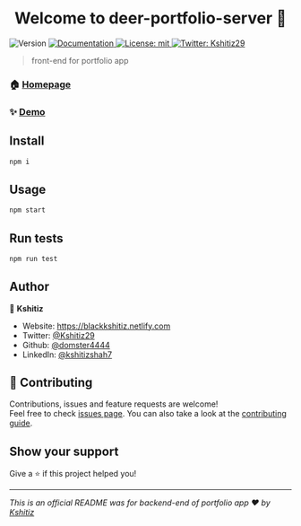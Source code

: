 <h1 align="center">Welcome to deer-portfolio-server 👋</h1>
<p>
  <img alt="Version" src="https://img.shields.io/badge/version-0.1.0-blue.svg?cacheSeconds=2592000" />
  <a href="https://storybook.js.org/" target="_blank">
    <img alt="Documentation" src="https://img.shields.io/badge/documentation-yes-brightgreen.svg" />
  </a>
  <a href="#" target="_blank">
    <img alt="License: mit" src="https://img.shields.io/badge/License-mit-yellow.svg" />
  </a>
  <a href="https://twitter.com/Kshitiz29" target="_blank">
    <img alt="Twitter: Kshitiz29" src="https://img.shields.io/twitter/follow/Kshitiz29.svg?style=social" />
  </a>
</p>

> front-end for portfolio app

### 🏠 [Homepage](https://domster4444.github.io/deer-portfolio-client)

### ✨ [Demo](https://domster4444.github.io/deer-portfolio-client)

## Install

```sh
npm i
```

## Usage

```sh
npm start
```

## Run tests

```sh
npm run test
```

## Author

👤 **Kshitiz**

- Website: https://blackkshitiz.netlify.com
- Twitter: [@Kshitiz29](https://twitter.com/Kshitiz29498705)
- Github: [@domster4444](https://github.com/domster4444)
- LinkedIn: [@kshitizshah7](https://linkedin.com/in/kshitizshah7)

## 🤝 Contributing

Contributions, issues and feature requests are welcome!<br />Feel free to check [issues page](https://github.com/domster4444/deer-portfolio-client/issues). You can also take a look at the [contributing guide](https://gist.github.com/MarcDiethelm/7303312).

## Show your support

Give a ⭐️ if this project helped you!

---

_This is an official README was for backend-end of portfolio app ❤️ by [Kshitiz](https://github.com/domster4444)_
